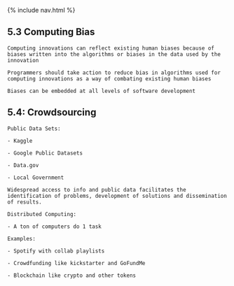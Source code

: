 {% include nav.html %}

<h2> 5.3 Computing Bias </h2>

<a>

    Computing innovations can reflect existing human biases because of biases written into the algorithms or biases in the data used by the innovation

    Programmers should take action to reduce bias in algorithms used for computing innovations as a way of combating existing human biases

    Biases can be embedded at all levels of software development

<h2> 5.4: Crowdsourcing </h2>

<a>

    Public Data Sets:

    - Kaggle

    - Google Public Datasets

    - Data.gov

    - Local Government

    Widespread access to info and public data facilitates the identification of problems, development of solutions and dissemination of results.

    Distributed Computing:

    - A ton of computers do 1 task

    Examples:

    - Spotify with collab playlists

    - Crowdfunding like kickstarter and GoFundMe

    - Blockchain like crypto and other tokens
    
